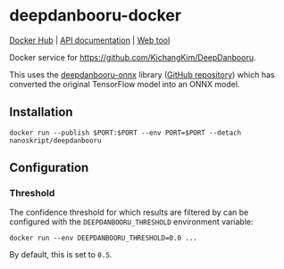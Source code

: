 # deepdanbooru-docker

[Docker Hub](https://hub.docker.com/r/nanoskript/deepdanbooru)
| [API documentation](https://deepdanbooru.nsk.sh/docs)
| [Web tool](https://nsk.sh/tools/deepdanbooru/)

Docker service for <https://github.com/KichangKim/DeepDanbooru>.

This uses the [deepdanbooru-onnx](https://pypi.org/project/deepdanbooru-onnx/) library
([GitHub repository](https://github.com/chinoll/deepdanbooru_onnx)) which has converted
the original TensorFlow model into an ONNX model.

## Installation

```
docker run --publish $PORT:$PORT --env PORT=$PORT --detach nanoskript/deepdanbooru
```

## Configuration

### Threshold

The confidence threshold for which results are filtered by can be configured
with the `DEEPDANBOORU_THRESHOLD` environment variable:

```
docker run --env DEEPDANBOORU_THRESHOLD=0.0 ... 
```

By default, this is set to `0.5`.
